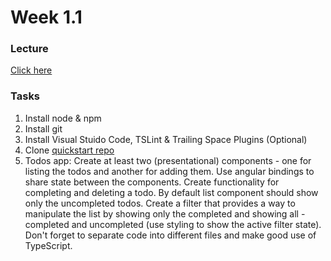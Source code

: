 # Week 1.1
### Lecture
[Click here](https://speakerdeck.com/iliaidakiev/1-ng-introduction)
### Tasks
1. Install node & npm
2. Install git
3. Install Visual Stuido Code, TSLint & Trailing Space Plugins (Optional)
4. Clone [quickstart repo](http://github.com/angular/quickstart)
5. Todos app: Create at least two (presentational) components - one for listing the todos and another for adding them. Use angular bindings to share state between the components. Create functionality for completing and deleting a todo. By default list component should show only the uncompleted todos. Create a filter that provides a way to manipulate the list by showing only the completed and showing all - completed and uncompleted (use styling to show the active filter state). Don't forget to separate code into different files and make good use of TypeScript.